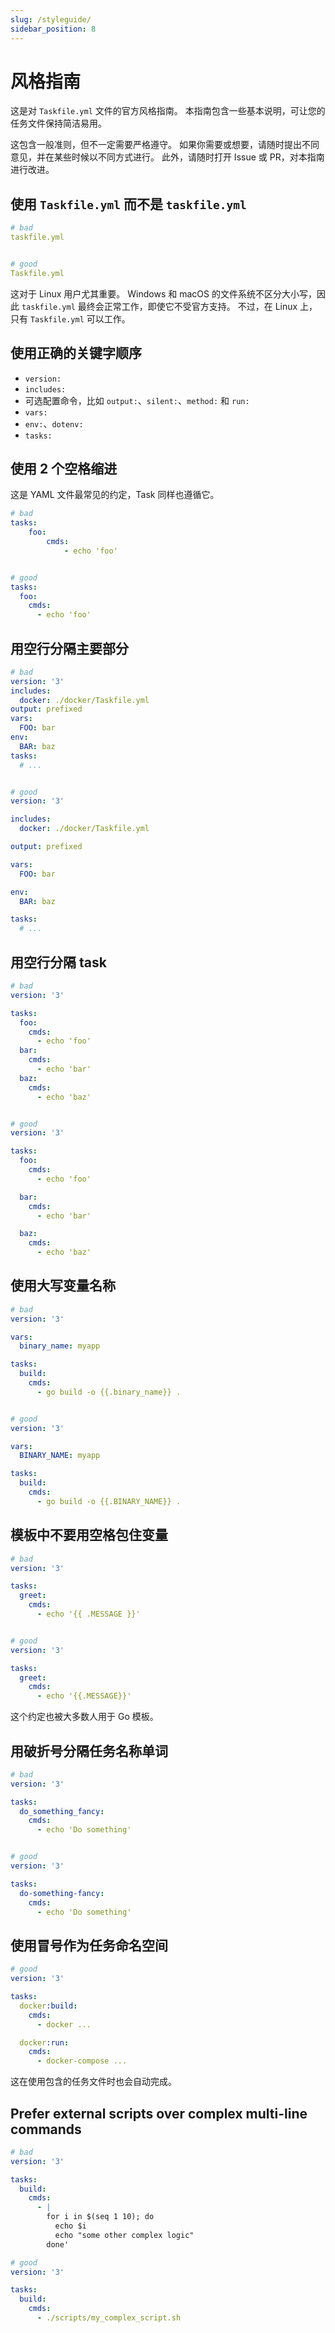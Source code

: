 ```yaml
---
slug: /styleguide/
sidebar_position: 8
---
```


# 风格指南

这是对 `Taskfile.yml` 文件的官方风格指南。 本指南包含一些基本说明，可让您的任务文件保持简洁易用。

这包含一般准则，但不一定需要严格遵守。 如果你需要或想要，请随时提出不同意见，并在某些时候以不同方式进行。 此外，请随时打开 Issue 或 PR，对本指南进行改进。

## 使用 `Taskfile.yml` 而不是 `taskfile.yml`

```yaml
# bad
taskfile.yml


# good
Taskfile.yml
```

这对于 Linux 用户尤其重要。 Windows 和 macOS 的文件系统不区分大小写，因此 `taskfile.yml` 最终会正常工作，即使它不受官方支持。 不过，在 Linux 上，只有 `Taskfile.yml` 可以工作。

## 使用正确的关键字顺序

- `version:`
- `includes:`
- 可选配置命令，比如 `output:`、`silent:`、`method:` 和 `run:`
- `vars:`
- `env:`、`dotenv:`
- `tasks:`

## 使用 2 个空格缩进

这是 YAML 文件最常见的约定，Task 同样也遵循它。

```yaml
# bad
tasks:
    foo:
        cmds:
            - echo 'foo'


# good
tasks:
  foo:
    cmds:
      - echo 'foo'
```

## 用空行分隔主要部分

```yaml
# bad
version: '3'
includes:
  docker: ./docker/Taskfile.yml
output: prefixed
vars:
  FOO: bar
env:
  BAR: baz
tasks:
  # ...


# good
version: '3'

includes:
  docker: ./docker/Taskfile.yml

output: prefixed

vars:
  FOO: bar

env:
  BAR: baz

tasks:
  # ...
```

## 用空行分隔 task

```yaml
# bad
version: '3'

tasks:
  foo:
    cmds:
      - echo 'foo'
  bar:
    cmds:
      - echo 'bar'
  baz:
    cmds:
      - echo 'baz'


# good
version: '3'

tasks:
  foo:
    cmds:
      - echo 'foo'

  bar:
    cmds:
      - echo 'bar'

  baz:
    cmds:
      - echo 'baz'
```

## 使用大写变量名称

```yaml
# bad
version: '3'

vars:
  binary_name: myapp

tasks:
  build:
    cmds:
      - go build -o {{.binary_name}} .


# good
version: '3'

vars:
  BINARY_NAME: myapp

tasks:
  build:
    cmds:
      - go build -o {{.BINARY_NAME}} .
```

## 模板中不要用空格包住变量

```yaml
# bad
version: '3'

tasks:
  greet:
    cmds:
      - echo '{{ .MESSAGE }}'


# good
version: '3'

tasks:
  greet:
    cmds:
      - echo '{{.MESSAGE}}'
```

这个约定也被大多数人用于 Go 模板。

## 用破折号分隔任务名称单词

```yaml
# bad
version: '3'

tasks:
  do_something_fancy:
    cmds:
      - echo 'Do something'


# good
version: '3'

tasks:
  do-something-fancy:
    cmds:
      - echo 'Do something'
```

## 使用冒号作为任务命名空间

```yaml
# good
version: '3'

tasks:
  docker:build:
    cmds:
      - docker ...

  docker:run:
    cmds:
      - docker-compose ...
```

这在使用包含的任务文件时也会自动完成。

## Prefer external scripts over complex multi-line commands

```yaml
# bad
version: '3'

tasks:
  build:
    cmds:
      - |
        for i in $(seq 1 10); do
          echo $i
          echo "some other complex logic"
        done'

# good
version: '3'

tasks:
  build:
    cmds:
      - ./scripts/my_complex_script.sh
```
